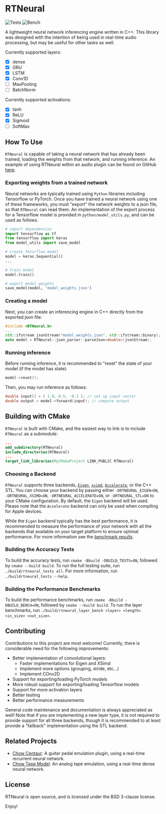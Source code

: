 # RTNeural

![Tests](https://github.com/jatinchowdhury18/RTNeural/workflows/Tests/badge.svg)
![Bench](https://github.com/jatinchowdhury18/RTNeural/workflows/Bench/badge.svg)

A lightweight neural network inferencing engine written in C++.
This library was designed with the intention of being used in
real-time audio processing, but may be useful for other tasks
as well.

Currently supported layers:
  
  - [x] dense
  - [x] GRU
  - [x] LSTM
  - [x] Conv1D
  - [ ] MaxPooling
  - [ ] BatchNorm

Currently supported activations:
  - [x] tanh
  - [x] ReLU
  - [x] Sigmoid
  - [ ] SoftMax

## How To Use

`RTNeural` is capable of taking a neural network that
has already been trained, loading the weights from that
network, and running inference. An example of using
RTNeural within an audio plugin can be found on GitHub
[here](https://github.com/jatinchowdhury18/RTNeural-example).

### Exporting weights from a trained network

Neural networks are typically trained using `Python`
libraries including Tensorflow or PyTorch. Once you
have trained a neural network using one of these frameworks,
you must "export" the network weights to a json file,
so that `RTNeural` can read them. An implementation of
the export process for a Tensorflow model is provided in
`python/model_utils.py`, and can be used as follows.

```python
# import dependencies
import tensorflow as tf
from tensorflow import keras
from model_utils import save_model

# create Tensrflow model
model = keras.Sequential()
...

# train model
model.train()

# export model weights
save_model(model, 'model_weights.json')
```

### Creating a model

Next, you can create an inferencing engine in C++ directly
from the exported json file:

```cpp
#include <RTNeural.h>
...
std::ifstream jsonStream("model_weights.json", std::ifstream::binary);
auto model = RTNeural::json_parser::parseJson<double>(jsonStream);
```

### Running inference

Before running inference, it is recommended to "reset" the
state of your model (if the model has state).
```cpp
model->reset();
```

Then, you may run inference as follows:
```cpp
double input[] = { 1.0, 0.5, -0.1 }; // set up input vector
double output = model->forward(input); // compute output
```

## Building with CMake

`RTNeural` is built with CMake, and the easiest way to link
is to include `RTNeural` as a submodule:
```cmake
...
add_subdirectory(RTNeural)
include_directories(RTNeural)
...
target_link_libraries(MyCMakeProject LINK_PUBLIC RTNeural)
```

### Choosing a Backend

`RTNeural` supports three backends,
[`Eigen`](http://eigen.tuxfamily.org/),
[`xsimd`](https://github.com/xtensor-stack/xsimd),
[`Accelerate`](https://developer.apple.com/documentation/accelerate),
or the C++ STL. You can choose your backend by passing
either `-DRTNEURAL_EIGEN=ON`, `-DRTNEURAL_XSIMD=ON`, 
`-DRTNEURAL_ACCELERATE=ON`, or `-DRTNEURAL_STL=ON`
to your CMake configuration. By default, the `Eigen`
backend will be used. Please note that the `Accelerate`
backend can only be used when compiling for Apple devices.

While the `Eigen` backend typically has the best performance,
it is recommended to measure the performance of your network
with all the backends that available on your target platform
to ensure optimal performance. For more information see the
[benchmark results](https://github.com/jatinchowdhury18/RTNeural/actions?query=workflow%3ABench).

### Building the Accuracy Tests

To build the accuracy tests, run
`cmake -Bbuild -DBUILD_TESTS=ON`, followed by
`cmake --build build`. To run the full testing suite,
run `./build/rtneural_tests all`. For more information,
run `./buildrtneural_tests --help`.

### Building the Performance Benchmarks

To build the performance benchmarks, run
`cmake -Bbuild -DBUILD_BENCH=ON`, followed by
`cmake --build build`. To run the layer benchmarks, run
`./build/rtneural_layer_bench <layer> <length> <in_size> <out_size>`.

## Contributing

Contributions to this project are most welcome!
Currently, there is considerable need for the
following improvements:
- Better implementation of convolutional layers:
  - Faster implementations for Eigen and XSimd
  - Implement more options (grouping, stride, etc...)
  - Implement COnv2D
- Support for exporting/loading PyTorch models
- More robust support for exporting/loading Tensorflow models
- Support for more activation layers
- Better testing
- Better performance measurements

General code maintenance and documentation is always
appreciated as well! Note that if you are implementing
a new layer type, it is not required to provide support
for all three backends, though it is recommended to at
least provide a "fallback" implementation using the STL
backend.

## Related Projects

- [Chow Centaur](https://github.com/jatinchowdhury18/KlonCentaur): A guitar pedal emulation plugin, using a real-time recurrent neural network.
- [Chow Tape Model](https://github.com/jatinchowdhury18/AnalogTapeModel): An analog tape emulation, using a real-time dense neural network.

## License

RTNeural is open source, and is licensed under the
BSD 3-clause license.

Enjoy!
